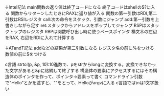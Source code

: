 ↓Intel記法
main関数の返り値は終了コードになる
終了コードはshellの$?に入る
関数からリターンしたときにRAXに返り値が入る
関数の第一引数はRDI,第二引数はRSIレジスタ
call:次の命令をスタック、引数にジャンプ
add:第一引数を上書きしながら足す
ret:スタックからアドレスをポップしてジャンプ
RSPはスタックトップのレジスタ
RBPは関数呼び出し時に使うベースポインタ
構文木の左辺をRAX, 右辺をRDIに入れて計算する

↓ATandT記法
addなどの結果が第二引数になる
レジスタ名の前に%をつける
数値の前に$をつける

c言語
strtol(p, &p, 10):10進数で、pをstrからlongに変換する。変換できなかった文字があると&pに格納して終了する
構造体の要素にアクセスするにはその構造体のポインタを作って、ポインタ->要素って書く
コマンドライン引数で"Hello"とかを渡すと、""をとって、Helloがargvに入る
c言語では\nは1文字扱い